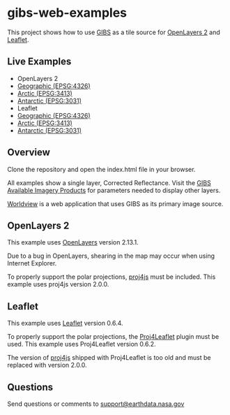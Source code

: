 gibs-web-examples
===============

This project shows how to use [GIBS](https://earthdata.nasa.gov/gibs) as a tile
source for [OpenLayers 2](http://openlayers.org) and
[Leaflet](http://leafletjs.com).

Live Examples
--------------------

* OpenLayers 2
 * [Geographic (EPSG:4326)](https://earthdata.nasa.gov/gibs/examples/openlayers2/EPSG4326.html)
 * [Arctic (EPSG:3413)](https://earthdata.nasa.gov/gibs/examples/openlayers2/EPSG3413.html)
 * [Antarctic (EPSG:3031)](https://earthdata.nasa.gov/gibs/examples/openlayers2/EPSG3031.html)
* Leaflet
 * [Geographic (EPSG:4326)](https://earthdata.nasa.gov/gibs/examples/leaflet/EPSG4326.html)
 * [Arctic (EPSG:3413)](https://earthdata.nasa.gov/gibs/examples/leaflet/EPSG3413.html)
 * [Antarctic (EPSG:3031)](https://earthdata.nasa.gov/gibs/examples/leaflet/EPSG3031.html)

Overview
-------------
Clone the repository and open the index.html file in your browser.

All examples show a single layer, Corrected Reflectance. Visit the
[GIBS Available Imagery Products](https://wiki.earthdata.nasa.gov/display/GIBS/GIBS+Available+Imagery+Products)
for parameters needed to display other layers.

[Worldview](https://earthdata.nasa.gov/worldview) is a web application that
uses GIBS as its primary image source.

OpenLayers 2
-------------------
This example uses [OpenLayers](http://openlayers.org) version 2.13.1.

Due to a bug in OpenLayers, shearing in the map may occur when using Internet
Explorer.

To properly support the polar projections,
[proj4js](http://trac.osgeo.org/proj4js) must be included. This example uses
proj4js version 2.0.0.

Leaflet
---------
This example uses [Leaflet](http://leafletjs.com) version 0.6.4.

To properly support the polar projections, the
[Proj4Leaflet](https://github.com/kartena/Proj4Leaflet) plugin must be
used. This example uses Proj4Leaflet version 0.6.2.

The version of [proj4js](http://trac.osgeo.org/proj4js) shipped with
Proj4Leaflet is too old and must be replaced with version 2.0.0.

Questions
-------------
Send questions or comments to
[support@earthdata.nasa.gov](mailto:support@earthdata.nasa.gov)
